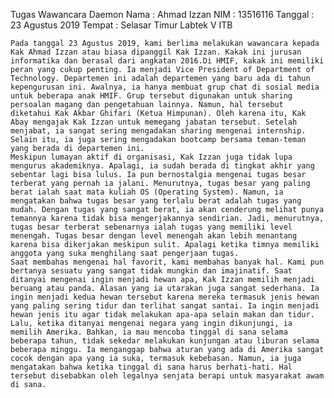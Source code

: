 Tugas Wawancara Daemon
Nama    : Ahmad Izzan
NIM     : 13516116
Tanggal : 23 Agustus 2019
Tempat  : Selasar Timur Labtek V ITB


    Pada tanggal 23 Agustus 2019, kami berlima melakukan wawancara kepada Kak Ahmad Izzan atau biasa dipanggil Kak Izzan. Kakak ini jurusan informatika dan berasal dari angkatan 2016.Di HMIF, kakak ini memiliki peran yang cukup penting. Ia menjadi Vice President of Department of Technology. Departemen ini adalah departemen yang baru ada di tahun kepengurusan ini. Awalnya, ia hanya membuat grup chat di sosial media untuk beberapa anak HMIF. Grup tersebut digunakan untuk sharing persoalan magang dan pengetahuan lainnya. Namun, hal tersebut diketahui Kak Akbar Ghifari (Ketua Himpunan). Oleh karena itu, Kak Abay mengajak Kak Izzan untuk memegang jabatan tersebut. Setelah menjabat, ia sangat sering mengadakan sharing mengenai internship. Selain itu, ia juga sering mengadakan bootcamp bersama teman-teman yang berada di departemen ini.
    Meskipun lumayan aktif di organisasi, Kak Izzan juga tidak lupa mengurus akademiknya. Apalagi, ia sudah berada di tingkat akhir yang sebentar lagi bisa lulus. Ia pun bernostalgia mengenai tugas besar terberat yang pernah ia jalani. Menurutnya, tugas besar yang paling berat ialah saat mata kuliah OS (Operating System). Namun, ia mengatakan bahwa tugas besar yang terlalu berat adalah tugas yang mudah. Dengan tugas yang sangat berat, ia akan cenderung melihat punya temannya karena tidak bisa mengerjakannya sendirian. Jadi, menurutnya, tugas besar terberat sebenarnya ialah tugas yang memiliki level menengah. Tugas besar dengan level menengah akan lebih menantang karena bisa dikerjakan meskipun sulit. Apalagi ketika timnya memiliki anggota yang suka menghilang saat pengerjaan tugas.
    Saat membahas mengenai hal favorit, kami membahas banyak hal. Kami pun bertanya sesuatu yang sangat tidak mungkin dan imajinatif. Saat ditanyai mengenai ingin menjadi hewan apa, Kak Izzan memilih menjadi beruang atau panda. Alasan yang ia utarakan juga sangat sederhana. Ia ingin menjadi kedua hewan tersebut karena mereka termasuk jenis hewan yang paling sering tidur dan terlihat sangat santai. Ia ingin menjadi hewan jenis itu agar tidak melakukan apa-apa selain makan dan tidur. Lalu, ketika ditanyai mengenai negara yang ingin dikunjungi, ia memilih Amerika. Bahkan, ia mau mencoba tinggal di sana selama beberapa tahun, tidak sekedar melakukan kunjungan atau liburan selama beberapa minggu. Ia menganggap bahwa aturan yang ada di Amerika sangat cocok dengan apa yang ia suka, termasuk kebebasan. Namun, ia juga mengatakan bahwa ketika tinggal di sana harus berhati-hati. Hal tersebut disebabkan oleh legalnya senjata berapi untuk masyarakat awam di sana.
